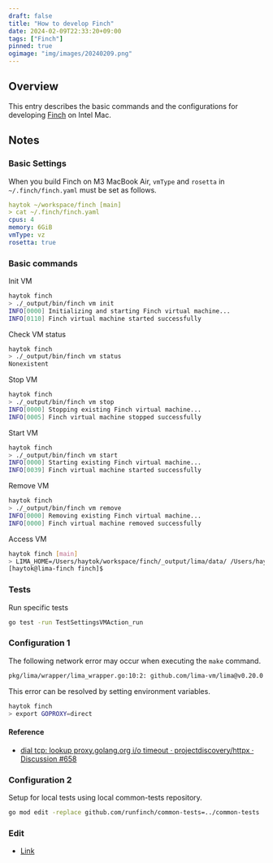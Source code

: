 ```yaml
---
draft: false
title: "How to develop Finch"
date: 2024-02-09T22:33:20+09:00
tags: ["Finch"]
pinned: true
ogimage: "img/images/20240209.png"
---
```


## Overview

This entry describes the basic commands and the configurations for developing [Finch](https://github.com/runfinch/finch) on Intel Mac.

## Notes

### Basic Settings

When you build Finch on M3 MacBook Air, `vmType` and `rosetta` in `~/.finch/finch.yaml` must be set as follows.

```yaml
haytok ~/workspace/finch [main]
> cat ~/.finch/finch.yaml
cpus: 4
memory: 6GiB
vmType: vz
rosetta: true
```

### Basic commands

Init VM

```bash
haytok finch
> ./_output/bin/finch vm init
INFO[0000] Initializing and starting Finch virtual machine...
INFO[0110] Finch virtual machine started successfully
```

Check VM status

```bash
haytok finch
> ./_output/bin/finch vm status
Nonexistent
```

Stop VM

```bash
haytok finch 
> ./_output/bin/finch vm stop
INFO[0000] Stopping existing Finch virtual machine...
INFO[0005] Finch virtual machine stopped successfully
```

Start VM

```bash
haytok finch 
> ./_output/bin/finch vm start
INFO[0000] Starting existing Finch virtual machine...
INFO[0039] Finch virtual machine started successfully
```

Remove VM

```bash
haytok finch 
> ./_output/bin/finch vm remove
INFO[0000] Removing existing Finch virtual machine...
INFO[0000] Finch virtual machine removed successfully
```
Access VM

```bash
haytok finch [main]
> LIMA_HOME=/Users/haytok/workspace/finch/_output/lima/data/ /Users/haytok/workspace/finch/_output/lima/bin/limactl shell finch
[haytok@lima-finch finch]$
```

### Tests

Run specific tests

```bash
go test -run TestSettingsVMAction_run
```

### Configuration 1

The following network error may occur when executing the `make` command.

```bash
pkg/lima/wrapper/lima_wrapper.go:10:2: github.com/lima-vm/lima@v0.20.0: Get "https://proxy.golang.org/github.com/lima-vm/lima/@v/v0.20.0.zip": dial tcp: lookup proxy.golang.org: i/o timeout
```

This error can be resolved by setting environment variables.

```bash
haytok finch
> export GOPROXY=direct
```

#### Reference

- [dial tcp: lookup proxy.golang.org i/o timeout · projectdiscovery/httpx · Discussion #658](https://github.com/projectdiscovery/httpx/discussions/658)

### Configuration 2

Setup for local tests using local common-tests repository.

```bash
go mod edit -replace github.com/runfinch/common-tests=../common-tests
```

### Edit

- [Link](https://github.com/haytok/haytok.github.io/edit/main/content/post/20240209/index.md)
